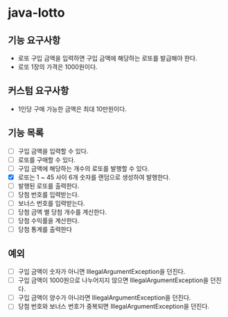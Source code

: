 # java-lotto

## 기능 요구사항
- 로또 구입 금액을 입력하면 구입 금액에 해당하는 로또를 발급해야 한다.
- 로또 1장의 가격은 1000원이다.

## 커스텀 요구사항
- 1인당 구매 가능한 금액은 최대 10만원이다.

## 기능 목록
- [ ] 구입 금액을 입력할 수 있다.
- [ ] 로또를 구매할 수 있다.
- [ ] 구입 금액에 해당하는 개수의 로또를 발행할 수 있다.
- [x] 로또는 1 ~ 45 사이 6개 숫자를 랜덤으로 생성하여 발행한다.
- [ ] 발행된 로또를 출력한다.
- [ ] 당첨 번호를 입력받는다.
- [ ] 보너스 번호를 입력받는다.
- [ ] 당첨 금액 별 당첨 개수를 계산한다.
- [ ] 당첨 수익률을 계산한다.
- [ ] 당첨 통계를 출력한다

## 예외
- [ ] 구입 금액이 숫자가 아니면 IllegalArgumentException을 던진다.
- [ ] 구입 금액이 1000원으로 나누어지지 않으면 IllegalArgumentException을 던진다.
- [ ] 구입 금액이 양수가 아니라면 IllegalArgumentException을 던진다.
- [ ] 당첨 번호와 보너스 번호가 중복되면 IllegalArgumentException을 던진다.
